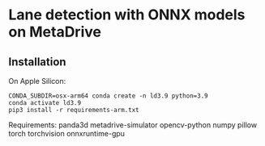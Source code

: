 # Lane detection with ONNX models on MetaDrive

## Installation

On Apple Silicon:
```
CONDA_SUBDIR=osx-arm64 conda create -n ld3.9 python=3.9 
conda activate ld3.9
pip3 install -r requirements-arm.txt
```

Requirements: panda3d metadrive-simulator opencv-python numpy pillow torch torchvision onnxruntime-gpu